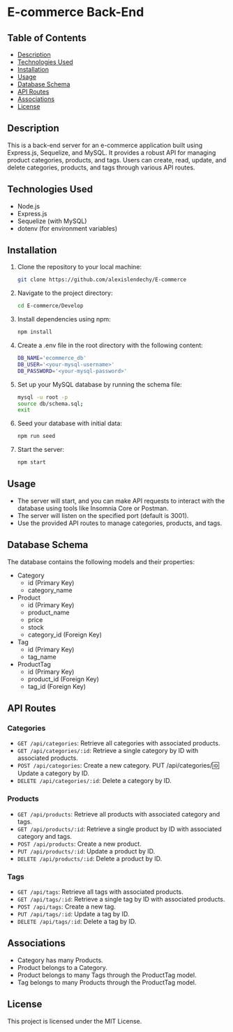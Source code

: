 # E-commerce Back-End

## Table of Contents
- [Description](#description)
- [Technologies Used](#technologies-used)
- [Installation](#installation)
- [Usage](#usage)
- [Database Schema](#database-schema)
- [API Routes](#api-routes)
- [Associations](#associations)
- [License](#license)

## Description
This is a back-end server for an e-commerce application built using Express.js, Sequelize, and MySQL. It provides a robust API for managing product categories, products, and tags. Users can create, read, update, and delete categories, products, and tags through various API routes.

## Technologies Used
- Node.js
- Express.js
- Sequelize (with MySQL)
- dotenv (for environment variables)

## Installation
1. Clone the repository to your local machine:
   ```sh
   git clone https://github.com/alexislendechy/E-commerce
2. Navigate to the project directory:
   ```sh
   cd E-commerce/Develop
3. Install dependencies using npm:
    ```sh
    npm install 
4. Create a .env file in the root directory with the following content:
    ```sh
    DB_NAME='ecommerce_db'
    DB_USER='<your-mysql-username>'
    DB_PASSWORD='<your-mysql-password>'
5. Set up your MySQL database by running the schema file:
    ```sh
    mysql -u root -p
    source db/schema.sql;
    exit
6. Seed your database with initial data:
    ```sh
    npm run seed
7. Start the server:
    ```sh
    npm start
## Usage
* The server will start, and you can make API requests to interact with the database using tools like Insomnia Core or Postman.
* The server will listen on the specified port (default is 3001).
* Use the provided API routes to manage categories, products, and tags.
## Database Schema
The database contains the following models and their properties:

* Category
    * id (Primary Key)
    * category_name
* Product
    * id (Primary Key)
    * product_name
    * price
    * stock
    * category_id (Foreign Key)
* Tag
    * id (Primary Key)
    * tag_name
* ProductTag
    * id (Primary Key)
    * product_id (Foreign Key)
    * tag_id (Foreign Key)
## API Routes
### Categories

 * `GET /api/categories`: Retrieve all categories with associated products.
* `GET /api/categories/:id`: Retrieve a single category by ID with associated products.
* `POST /api/categories`: Create a new category.
PUT /api/categories/:id: Update a category by ID.
* `DELETE /api/categories/:id`: Delete a category by ID.
### Products

* `GET /api/products`: Retrieve all products with associated category and tags.
* `GET /api/products/:id`: Retrieve a single product by ID with associated category and tags.
* `POST /api/products`: Create a new product.
* `PUT /api/products/:id`: Update a product by ID.
* `DELETE /api/products/:id`: Delete a product by ID.
### Tags

* `GET /api/tags`: Retrieve all tags with associated products.
* `GET /api/tags/:id`: Retrieve a single tag by ID with associated products.
* `POST /api/tags`: Create a new tag.
* `PUT /api/tags/:id`: Update a tag by ID.
* `DELETE /api/tags/:id`: Delete a tag by ID.
## Associations
* Category has many Products.
* Product belongs to a Category.
* Product belongs to many Tags through the ProductTag model.
* Tag belongs to many Products through the ProductTag model.
## License
This project is licensed under the MIT License.